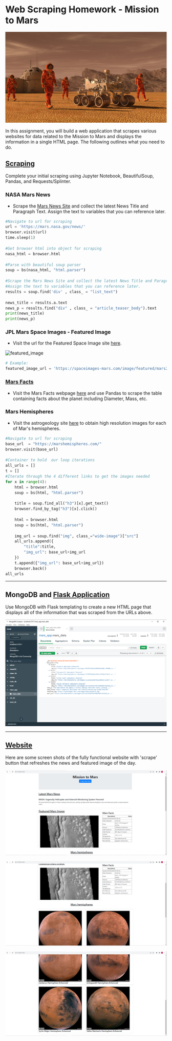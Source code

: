 # Web Scraping Homework - Mission to Mars

![mission_to_mars](Images/mission_to_mars.png)

In this assignment, you will build a web application that scrapes various websites for data related to the Mission to Mars and displays the information in a single HTML page. The following outlines what you need to do.


## [Scraping](missions_to_mars/mission_to_mars.ipynb)

Complete your initial scraping using Jupyter Notebook, BeautifulSoup, Pandas, and Requests/Splinter.

### NASA Mars News

* Scrape the [Mars News Site](https://redplanetscience.com/) and collect the latest News Title and Paragraph Text. Assign the text to variables that you can reference later.

```python
#Navigate to url for scraping
url = 'https://mars.nasa.gov/news/'
browser.visit(url)
time.sleep(1)

#Get browser html into object for scraping
nasa_html = browser.html

#Parse with beautiful soup parser
soup = bs(nasa_html, "html.parser")

#Scrape the Mars News Site and collect the latest News Title and Paragraph Text
#Assign the text to variables that you can reference later.
results = soup.find('div' , class_ = "list_text")

news_title = results.a.text
news_p = results.find("div" , class_ = "article_teaser_body").text
print(news_title)
print(news_p)
```

### JPL Mars Space Images - Featured Image

* Visit the url for the Featured Space Image site [here](https://spaceimages-mars.com).

![featured_image](https://spaceimages-mars.com/image/featured/mars1.jpg)

```python
# Example:
featured_image_url = 'https://spaceimages-mars.com/image/featured/mars2.jpg'
```

### [Mars Facts](missions_to_mars/templates/marstable.html)

* Visit the Mars Facts webpage [here](https://galaxyfacts-mars.com) and use Pandas to scrape the table containing facts about the planet including Diameter, Mass, etc.

### Mars Hemispheres

* Visit the astrogeology site [here](https://marshemispheres.com/) to obtain high resolution images for each of Mar's hemispheres.

```python
#Navigate to url for scraping
base_url  = "https://marshemispheres.com/"
browser.visit(base_url)

#Container to hold  our loop iterations
all_urls = []
t = []
#Iterate through the 4 different links to get the images needed
for x in range(4):
    html = browser.html
    soup = bs(html, "html.parser")
    
    title = soup.find_all("h3")[x].get_text()
    browser.find_by_tag("h3")[x].click()
    
    html = browser.html
    soup = bs(html, "html.parser")
    
    img_url = soup.find("img", class_="wide-image")["src"]
    all_urls.append({
        "title":title,
        "img_url": base_url+img_url
    })
    t.append({"img_url": base_url+img_url})
    browser.back()
all_urls
```

- - -

## MongoDB and [Flask Application](missions_to_mars/app.py)

Use MongoDB with Flask templating to create a new HTML page that displays all of the information that was scraped from the URLs above.

![mongodb.PNG](Images/mongodb.PNG)

- - -

## [Website](missions_to_mars/templates/index.html)

Here are some screen shots of the fully functional website with 'scrape' button that refreshes the news and featured image of the day.

![firsthalf.PNG](Images/firsthalf.PNG)

![middle.PNG](Images/middle.PNG)

![secondhalf.PNG](Images/secondhalf.PNG)
